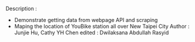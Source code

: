 Description :
- Demonstrate getting data from webpage API and scraping
- Maping the location of YouBike station all over New Taipei City
Author : Junjie Hu, Cathy YH Chen
edited : Dwilaksana Abdullah Rasyid